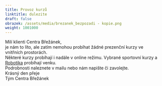 ```yaml
---
title: Provoz kurzů
linktitle: dulezite
draft: false
obrazek: /assets/media/brezanek_bezpozadi - kopie.png
weight: 1001000
---
```

Milí klienti Centra Břežánek,\
je nám to líto, ale  zatím nemohou probíhat žádné prezenční kurzy ve vnitřních prostorách. \
Některé  kurzy  probíhají i nadále v online režimu. Vybrané sportovní kurzy a [Robotika](https://brezanek.webooker.eu/Courses?semesterID=10543) probíhají venku.\
Podrobnosti naleznete v mailu nebo nám napište či zavolejte.\
Krásný den přeje\
Tým Centra Břežánek